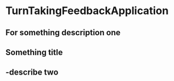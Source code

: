 # TurnTakingFeedbackApplication
**For something**
description one
---
## Something title
-describe two
---
